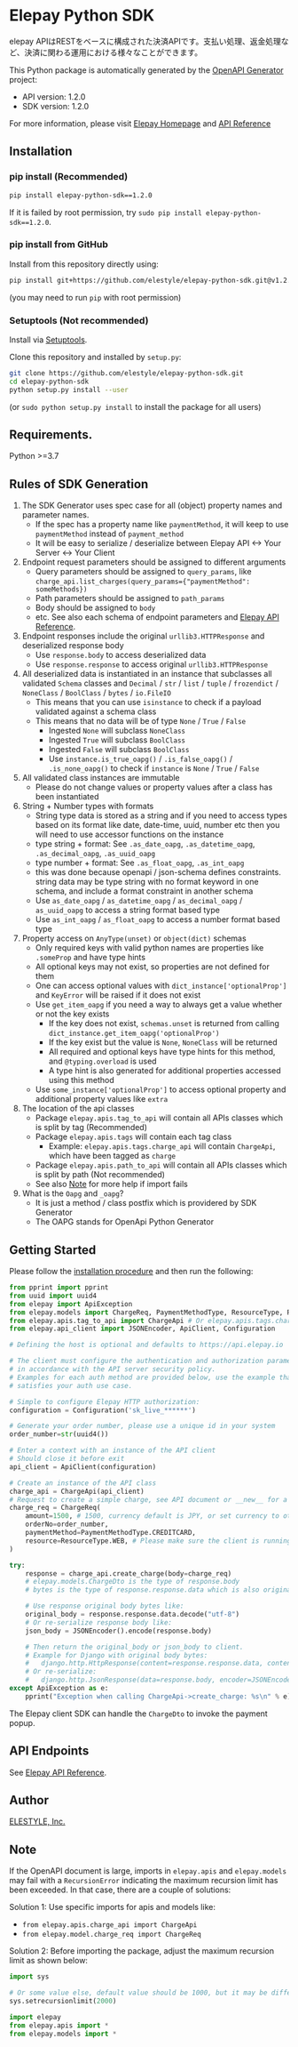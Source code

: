 # Elepay Python SDK
elepay APIはRESTをベースに構成された決済APIです。支払い処理、返金処理など、決済に関わる運用における様々なことができます。

This Python package is automatically generated by the [OpenAPI Generator](https://openapi-generator.tech) project:

- API version: 1.2.0
- SDK version: 1.2.0

For more information, please visit [Elepay Homepage](https://elepay.io) and [API Reference][apiref]

## Installation
### pip install (Recommended)

```sh
pip install elepay-python-sdk==1.2.0
```

If it is failed by root permission, try `sudo pip install elepay-python-sdk==1.2.0`.

### pip install from GitHub

Install from this repository directly using:

```sh
pip install git+https://github.com/elestyle/elepay-python-sdk.git@v1.2.0
```
(you may need to run `pip` with root permission)

### Setuptools (Not recommended)

Install via [Setuptools](http://pypi.python.org/pypi/setuptools).

Clone this repository and installed by `setup.py`:

```sh
git clone https://github.com/elestyle/elepay-python-sdk.git
cd elepay-python-sdk
python setup.py install --user
```
(or `sudo python setup.py install` to install the package for all users)

## Requirements.

Python &gt;&#x3D;3.7

## Rules of SDK Generation

1. The SDK Generator uses spec case for all (object) property names and parameter names.
    - If the spec has a property name like `paymentMethod`, it will keep to use `paymentMethod` instead of `payment_method`
    - It will be easy to serialize / deserialize between Elepay API &lt;-&gt; Your Server &lt;-&gt; Your Client
2. Endpoint request parameters should be assigned to different arguments
    - Query parameters should be assigned to `query_params`, like `charge_api.list_charges(query_params={"paymentMethod": someMethods})`
    - Path parameters should be assigned to `path_params`
    - Body should be assigned to `body`
    - etc. See also each schema of endpoint parameters and [Elepay API Reference][apiref].
3. Endpoint responses include the original `urllib3.HTTPResponse` and deserialized response body
    - Use `response.body` to access deserialized data
    - Use `response.response` to access original `urllib3.HTTPResponse`
4. All deserialized data is instantiated in an instance that subclasses all validated `Schema` classes and `Decimal` / `str` / `list` / `tuple` / `frozendict` / `NoneClass` / `BoolClass` / `bytes` / `io.FileIO`
    - This means that you can use `isinstance` to check if a payload validated against a schema class
    - This means that no data will be of type `None` / `True` / `False`
        - Ingested `None` will subclass `NoneClass`
        - Ingested `True` will subclass `BoolClass`
        - Ingested `False` will subclass `BoolClass`
        - Use `instance.is_true_oapg()` / `.is_false_oapg()` / `.is_none_oapg()` to check if `instance` is `None` / `True` / `False`
5. All validated class instances are immutable
    - Please do not change values or property values after a class has been instantiated
6. String + Number types with formats
    - String type data is stored as a string and if you need to access types based on its format like date,
    date-time, uuid, number etc then you will need to use accessor functions on the instance
    - type string + format: See `.as_date_oapg`, `.as_datetime_oapg`, `.as_decimal_oapg`, `.as_uuid_oapg`
    - type number + format: See `.as_float_oapg`, `.as_int_oapg`
    - this was done because openapi / json-schema defines constraints. string data may be type string with no format
    keyword in one schema, and include a format constraint in another schema
    - Use `as_date_oapg` / `as_datetime_oapg` / `as_decimal_oapg` / `as_uuid_oapg` to access a string format based type
    - Use `as_int_oapg` / `as_float_oapg` to access a number format based type
7. Property access on `AnyType(unset)` or `object(dict)` schemas
    - Only required keys with valid python names are properties like `.someProp` and have type hints
    - All optional keys may not exist, so properties are not defined for them
    - One can access optional values with `dict_instance['optionalProp']` and `KeyError` will be raised if it does not exist
    - Use `get_item_oapg` if you need a way to always get a value whether or not the key exists
        - If the key does not exist, `schemas.unset` is returned from calling `dict_instance.get_item_oapg('optionalProp')`
        - If the key exist but the value is `None`, `NoneClass` will be returned
        - All required and optional keys have type hints for this method, and `@typing.overload` is used
        - A type hint is also generated for additional properties accessed using this method
    - Use `some_instance['optionalProp']` to access optional property and additional property values like `extra`
8. The location of the api classes
    - Package `elepay.apis.tag_to_api` will contain all APIs classes which is split by tag (Recommended)
    - Package `elepay.apis.tags` will contain each tag class
        - Example: `elepay.apis.tags.charge_api` will contain `ChargeApi`, which have been tagged as `charge`
    - Package `elepay.apis.path_to_api` will contain all APIs classes which is split by path (Not recommended)
    - See also [Note](#note) for more help if import fails
9. What is the `Oapg` and `_oapg`?
    - It is just a method / class postfix which is providered by SDK Generator
    - The OAPG stands for OpenApi Python Generator

## Getting Started

Please follow the [installation procedure](#installation) and then run the following:

```python
from pprint import pprint
from uuid import uuid4
from elepay import ApiException
from elepay.models import ChargeReq, PaymentMethodType, ResourceType, RefundReq
from elepay.apis.tag_to_api import ChargeApi # Or elepay.apis.tags.charge_api
from elepay.api_client import JSONEncoder, ApiClient, Configuration

# Defining the host is optional and defaults to https://api.elepay.io

# The client must configure the authentication and authorization parameters
# in accordance with the API server security policy.
# Examples for each auth method are provided below, use the example that
# satisfies your auth use case.

# Simple to configure Elepay HTTP authorization:
configuration = Configuration('sk_live_******')

# Generate your order number, please use a unique id in your system
order_number=str(uuid4())

# Enter a context with an instance of the API client
# Should close it before exit
api_client = ApiClient(configuration)

# Create an instance of the API class
charge_api = ChargeApi(api_client)
# Request to create a simple charge, see API document or __new__ for a list of all supported parameters
charge_req = ChargeReq(
    amount=1500, # 1500, currency default is JPY, or set currency to other allowed values
    orderNo=order_number,
    paymentMethod=PaymentMethodType.CREDITCARD,
    resource=ResourceType.WEB, # Please make sure the client is running on the correct resource type
)

try:
    response = charge_api.create_charge(body=charge_req)
    # elepay.models.ChargeDto is the type of response.body 
    # bytes is the type of response.response.data which is also original body

    # Use response original body bytes like:
    original_body = response.response.data.decode("utf-8")
    # Or re-serialize response body like:
    json_body = JSONEncoder().encode(response.body)

    # Then return the original_body or json_body to client.
    # Example for Django with original body bytes:
    #   django.http.HttpResponse(content=response.response.data, content_type='application/json')
    # Or re-serialize:
    #   django.http.JsonResponse(data=response.body, encoder=JSONEncoder)
except ApiException as e:
    pprint("Exception when calling ChargeApi->create_charge: %s\n" % e)
```

The Elepay client SDK can handle the `ChargeDto` to invoke the payment popup.

## API Endpoints

See [Elepay API Reference][apiref].

## Author

[ELESTYLE, Inc.](https://elestyle.jp)

## Note
If the OpenAPI document is large, imports in `elepay.apis` and `elepay.models` may fail with a
`RecursionError` indicating the maximum recursion limit has been exceeded. In that case, there are a couple of solutions:

Solution 1:
Use specific imports for apis and models like:
- `from elepay.apis.charge_api import ChargeApi`
- `from elepay.model.charge_req import ChargeReq`

Solution 2:
Before importing the package, adjust the maximum recursion limit as shown below:
```python
import sys

# Or some value else, default value should be 1000, but it may be different in some environments.
sys.setrecursionlimit(2000)

import elepay
from elepay.apis import *
from elepay.models import *
```

[apiref]: https://developer.elepay.io/reference
